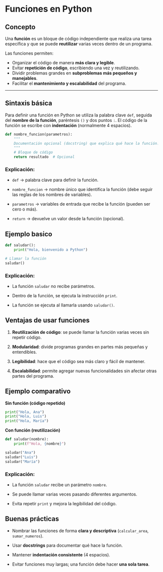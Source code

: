 # Funciones en Python

## Concepto

Una **función** es un bloque de código independiente que realiza una tarea específica y que se puede **reutilizar** varias veces dentro de un programa.

Las funciones permiten:
- Organizar el código de manera **más clara y legible**.
- Evitar **repetición de código**, escribiendo una vez y reutilizando.
- Dividir problemas grandes en **subproblemas más pequeños y manejables**.
- Facilitar el **mantenimiento y escalabilidad** del programa.

---

## Sintaxis básica

Para definir una función en Python se utiliza la palabra clave `def`, seguida del **nombre de la función**, paréntesis `()` y dos puntos `:`.
El código de la función se escribe con **indentación** (normalmente 4 espacios).

```python
def nombre_funcion(parametros):
    """
    Documentación opcional (docstring) que explica qué hace la función.
    """
    # Bloque de código
    return resultado  # Opcional
```

### Explicación:

- `def` → palabra clave para definir la función.

- `nombre_funcion` → nombre único que identifica la función (debe seguir las reglas de los nombres de variables).

- `parametros` → variables de entrada que recibe la función (pueden ser cero o más).

- `return` → devuelve un valor desde la función (opcional).

## Ejemplo basico

```python
def saludar():
    print("Hola, bienvenido a Python")

# Llamar la función
saludar()
```

### Explicación:

- La función `saludar` no recibe parámetros.

- Dentro de la función, se ejecuta la instrucción `print`.

- La función se ejecuta al llamarla usando `saludar()`.

## Ventajas de usar funciones

1. **Reutilización de código**: se puede llamar la función varias veces sin repetir código.

2. **Modularidad**: divide programas grandes en partes más pequeñas y entendibles.

3. **Legibilidad**: hace que el código sea más claro y fácil de mantener.

4. **Escalabilidad**: permite agregar nuevas funcionalidades sin afectar otras partes del programa.

## Ejemplo comparativo

**Sin función (código repetido)**

```python
print("Hola, Ana")
print("Hola, Luis")
print("Hola, María")
```

**Con función (reutilización)**

```python
def saludar(nombre):
    print(f"Hola, {nombre}")

saludar("Ana")
saludar("Luis")
saludar("María")
```

### Explicación:

- La función `saludar` recibe un parámetro `nombre`.

- Se puede llamar varias veces pasando diferentes argumentos.

- Evita repetir `print` y mejora la legibilidad del código.

## Buenas prácticas

- Nombrar las funciones de forma **clara y descriptiva** (`calcular_area`, `sumar_numeros`).

- Usar **docstrings** para documentar qué hace la función.

- Mantener **indentación consistente** (4 espacios).

- Evitar funciones muy largas; una función debe hacer **una sola tarea**.
